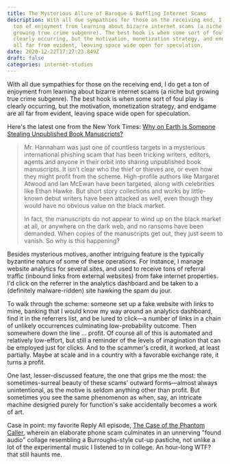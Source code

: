 ```yaml
---
title: The Mysterious Allure of Baroque & Baffling Internet Scams
description: With all due sympathies for those on the receiving end, I do get a
  ton of enjoyment from learning about bizarre internet scams (a niche but
  growing true crime subgenre). The best hook is when some sort of foul play is
  clearly occurring, but the motivation, monetization strategy, and endgame are
  all far from evident, leaving space wide open for speculation.
date: 2020-12-22T17:27:23.849Z
draft: false
categories: internet-studies
---
```

With all due sympathies for those on the receiving end, I do get a ton of enjoyment from learning about  bizarre internet scams (a niche but growing true crime subgenre). The best hook is when some sort of foul play is clearly occurring, but the motivation, monetization strategy, and endgame are all far from evident, leaving space wide open for speculation. 

Here's the latest one from the New York Times: [Why on Earth Is Someone Stealing Unpublished Book Manuscripts?](https://www.nytimes.com/2020/12/21/books/publishing-manuscripts-phishing-scam.html?referringSource=articleShare)

> Mr. Hannaham was just one of countless targets in a mysterious international phishing scam that has been tricking writers, editors, agents and anyone in their orbit into sharing unpublished book manuscripts. It isn’t clear who the thief or thieves are, or even how they might profit from the scheme. High-profile authors like Margaret Atwood and Ian McEwan have been targeted, along with celebrities like Ethan Hawke. But short story collections and works by little-known debut writers have been attacked as well, even though they would have no obvious value on the black market.
>
> In fact, the manuscripts do not appear to wind up on the black market at all, or anywhere on the dark web, and no ransoms have been demanded. When copies of the manuscripts get out, they just seem to vanish. So why is this happening?

Besides mysterious motives, another intriguing feature is the typically byzantine nature of some of these operations. For instance, I manage website analytics for several sites, and used to receive tons of referral traffic (inbound links from external websites) from fake internet properties. I'd click on the referrer in the analytics dashboard and be taken to a (definitely malware-ridden) site hawking the spam du jour.

To walk through the scheme: someone set up a fake website with links to mine, banking that I would know my way around an analytics dashboard, find it in the referrers list, and be lured to click—a number of links in a chain of unlikely occurrences culminating low-probability outcome. Then somewhere down the line ... profit. Of course all of this is automated and relatively low-effort, but still a reminder of the levels of imagination that can be employed just for clicks. And to the scammer's credit, it worked, at least partially. Maybe at scale and in a country with a favorable exchange rate, it turns a profit.

One last, lesser-discussed feature, the one that grips me the most: the sometimes-surreal beauty of these scams' outward forms—almost always unintentional, as the motive is seldom anything other than profit. But sometimes you see the same phenomenon as when, say, an intricate machine designed purely for function's sake accidentally becomes a work of art.

Case in point: my favorite Reply All episode, [The Case of the Phantom Caller](https://gimletmedia.com/shows/reply-all/n8ho3a), wherein an elaborate phone scam culminates in an unnerving "found audio" collage resembling a Burroughs-style cut-up pastiche, not unlike a lot of the experimental music I listened to in college. An hour-long WTF? that still haunts me.